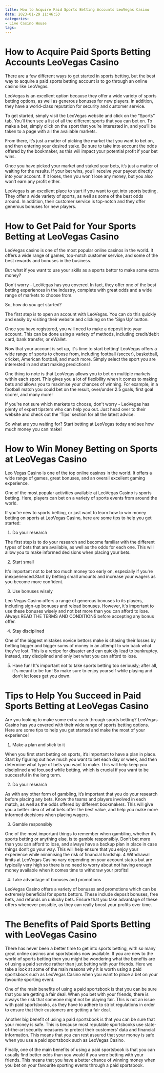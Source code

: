 ```yaml
---
title: How to Acquire Paid Sports Betting Accounts LeoVegas Casino 
date: 2023-01-29 11:46:53
categories:
- Live Casino House
tags:
---
```



#  How to Acquire Paid Sports Betting Accounts LeoVegas Casino 

There are a few different ways to get started in sports betting, but the best way to acquire a paid sports betting account is to go through an online casino like LeoVegas. 

LeoVegas is an excellent option because they offer a wide variety of sports betting options, as well as generous bonuses for new players. In addition, they have a world-class reputation for security and customer service. 

To get started, simply visit the LeoVegas website and click on the “Sports” tab. You’ll then see a list of all the different sports that you can bet on. To make a bet, simply click on the sport that you’re interested in, and you’ll be taken to a page with all the available markets. 

From there, it’s just a matter of picking the market that you want to bet on, and then entering your desired stake. Be sure to take into account the odds offered by the bookmaker, as this will impact your potential profit if your bet wins. 

Once you have picked your market and staked your bets, it’s just a matter of waiting for the results. If your bet wins, you’ll receive your payout directly into your account. If it loses, then you won’t lose any money, but you also won’t earn any profit either. 

LeoVegas is an excellent place to start if you want to get into sports betting. They offer a wide variety of sports, as well as some of the best odds around. In addition, their customer service is top-notch and they offer generous bonuses for new players.

#  How to Get Paid for Your Sports Betting at LeoVegas Casino 

LeoVegas casino is one of the most popular online casinos in the world. It offers a wide range of games, top-notch customer service, and some of the best rewards and bonuses in the business.

But what if you want to use your skills as a sports bettor to make some extra money?

Don't worry - LeoVegas has you covered. In fact, they offer one of the best betting experiences in the industry, complete with great odds and a wide range of markets to choose from.

So, how do you get started?

The first step is to open an account with LeoVegas. You can do this quickly and easily by visiting their website and clicking on the 'Sign Up' button.

Once you have registered, you will need to make a deposit into your account. This can be done using a variety of methods, including credit/debit card, bank transfer, or eWallet.

Now that your account is set up, it's time to start betting! LeoVegas offers a wide range of sports to choose from, including football (soccer), basketball, cricket, American football, and much more. Simply select the sport you are interested in and start making predictions!

One thing to note is that LeoVegas allows you to bet on multiple markets within each sport. This gives you a lot of flexibility when it comes to making bets and allows you to maximise your chances of winning. For example, in a football match you could bet on the result, over/under 2.5 goals, first goal scorer, and many more!

If you're not sure which markets to choose, don't worry - LeoVegas has plenty of expert tipsters who can help you out. Just head over to their website and check out the 'Tips' section for all the latest advice.

So what are you waiting for? Start betting at LeoVegas today and see how much money you can make!

#  How to Win Money Betting on Sports at LeoVegas Casino 

Leo Vegas Casino is one of the top online casinos in the world. It offers a wide range of games, great bonuses, and an overall excellent gaming experience.

One of the most popular activities available at LeoVegas Casino is sports betting. Here, players can bet on a variety of sports events from around the world.

If you're new to sports betting, or just want to learn how to win money betting on sports at LeoVegas Casino, here are some tips to help you get started:

1. Do your research

The first step is to do your research and become familiar with the different types of bets that are available, as well as the odds for each one. This will allow you to make informed decisions when placing your bets.

2. Start small

It's important not to bet too much money too early on, especially if you're inexperienced.Start by betting small amounts and increase your wagers as you become more confident.

3. Use bonuses wisely

Leo Vegas Casino offers a range of generous bonuses to its players, including sign-up bonuses and reload bonuses. However, it's important to use these bonuses wisely and not bet more than you can afford to lose. Always READ THE TERMS AND CONDITIONS before accepting any bonus offer.

4. Stay disciplined

One of the biggest mistakes novice bettors make is chasing their losses by betting bigger and bigger sums of money in an attempt to win back what they've lost. This is a recipe for disaster and can quickly lead to bankruptcy. Instead, stay disciplined and only bet what you can afford to lose. 

5) Have fun!   It's important not to take sports betting too seriously; after all, it's meant to be fun! So make sure to enjoy yourself while playing and don't let loses get you down.

#  Tips to Help You Succeed in Paid Sports Betting at LeoVegas Casino 

Are you looking to make some extra cash through sports betting? LeoVegas Casino has you covered with their wide range of sports betting options. Here are some tips to help you get started and make the most of your experience!

1. Make a plan and stick to it

When you first start betting on sports, it’s important to have a plan in place. Start by figuring out how much you want to bet each day or week, and then determine what type of bets you want to make. This will help keep you disciplined and focused while betting, which is crucial if you want to be successful in the long term.

2. Do your research

As with any other form of gambling, it’s important that you do your research before placing any bets. Know the teams and players involved in each match, as well as the odds offered by different bookmakers. This will give you a better idea of what bets offer the best value, and help you make more informed decisions when placing wagers.

3. Gamble responsibly

One of the most important things to remember when gambling, whether it’s sports betting or anything else, is to gamble responsibly. Don’t bet more than you can afford to lose, and always have a backup plan in place in case things don’t go your way. This will help ensure that you enjoy your experience while minimising the risk of financial hardship.  4
Withdrawal limits at LeoVegas Casino vary depending on your account status but are typically very high so there is no need to worry about not having enough money available when it comes time to withdraw your profits! 

4. Take advantage of bonuses and promotions

LeoVegas Casino offers a variety of bonuses and promotions which can be extremely beneficial for sports bettors. These include deposit bonuses, free bets, and refunds on unlucky bets. Ensure that you take advantage of these offers whenever possible, as they can really boost your profits over time.

#  The Benefits of Paid Sports Betting with LeoVegas Casino

There has never been a better time to get into sports betting, with so many great online casinos and sportsbooks now available. If you are new to the world of sports betting then you might be wondering what the benefits are of using a paid service rather than just betting with your friends. Here we take a look at some of the main reasons why it is worth using a paid sportsbook such as LeoVegas Casino when you want to place a bet on your favourite sporting event.

One of the main benefits of using a paid sportsbook is that you can be sure that you are getting a fair deal. When you bet with your friends, there is always the risk that someone might not be playing fair. This is not an issue with paid sportsbooks, as they have to adhere to strict regulations in order to ensure that their customers are getting a fair deal.

Another big benefit of using a paid sportsbook is that you can be sure that your money is safe. This is because most reputable sportsbooks use state-of-the-art security measures to protect their customers’ data and financial information. This means that you can rest assured that your money is safe when you use a paid sportsbook such as LeoVegas Casino.

Finally, one of the main benefits of using a paid sportsbook is that you can usually find better odds than you would if you were betting with your friends. This means that you have a better chance of winning money when you bet on your favourite sporting events through a paid sportsbook.